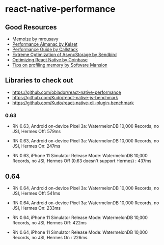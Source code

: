 # react-native-performance

## Good Resources

- [Memoize by mrousavy](https://gist.github.com/mrousavy/0de7486814c655de8a110df5cef74ddc) 
- [Performance Almanac by Kelset](https://www.notion.so/The-React-Native-Performance-Compendium-21d58f64292e4074afb73a10f760f303)
- [Performance Guide by Callstack](https://callstack.com/data/The_Ultimate_Guide_to_React_Native_Optimization_Ebook-Callstack_FINAL.pdf)
- [Extreme Optimization of AsyncStorage by Sendbird](https://medium.com/@Sendbird/extreme-optimization-of-asyncstorage-in-react-native-b2a1e0107b34)
- [Optimizing React Native by Coinbase](https://blog.coinbase.com/optimizing-react-native-7e7bf7ac3a34)
- [Tips on profiling memory by Software Mansion](https://blog.swmansion.com/hunting-js-memory-leaks-in-react-native-apps-bd73807d0fde)

## Libraries to check out

- https://github.com/oblador/react-native-performance
- https://github.com/Kudo/react-native-js-benchmark
- https://github.com/Kudo/react-native-cli-plugin-benchmark


### 0.63

- RN 0.63, Android on-device Pixel 3a: WatermelonDB 10,000 Records, no JSI, Hermes Off: 579ms
- RN 0.63, Android on-device Pixel 3a: WatermelonDB 10,000 Records, no JSI, Hermes On: 247ms

- RN 0.63, iPhone 11 Simulator Release Mode: WatermelonDB 10,000 Records, no JSI, Hermes Off (0.63 doesn't support Hermes) : 437ms

## 0.64

- RN 0.64, Android on-device Pixel 3a: WatermelonDB 10,000 Records, no JSI, Hermes Off: 541ms
- RN 0.64, Android on-device Pixel 3a: WatermelonDB 10,000 Records, no JSI, Hermes On: 233ms

- RN 0.64, iPhone 11 Simulator Release Mode: WatermelonDB 10,000 Records, no JSI, Hermes Off: 422ms
- RN 0.64, iPhone 11 Simulator Release Mode: WatermelonDB 10,000 Records, no JSI, Hermes On : 226ms
